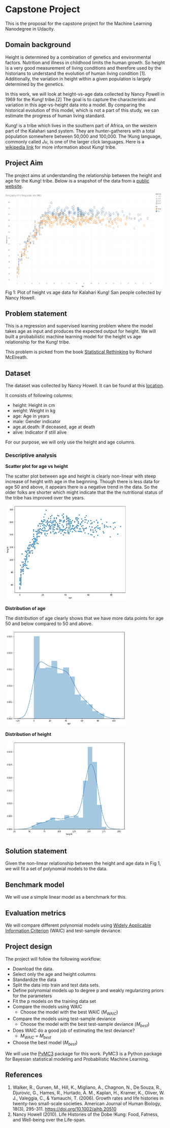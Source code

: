 # Capstone Project

This is the proposal for the capstone project for the Machine Learning Nanodegree in Udacity.

## Domain background

Height is determined by a combination of genetics and environmental factors. Nutrition and illness in childhood limits the human growth. So height is a very good measurement of living conditions and therefore used by the historians to understand the evolution of human living condition [1]. Additionally, the variation in height within a given population is largely determined by the genetics. 

In this work, we will look at height-vs-age data collected by Nancy Powell in 1969 for the Kung! tribe.[2] The goal is to capture the characteristic and variation in  this age-vs-height data into a model. By comparing the historical evolution of this model, which is not a part of this study, we can estimate the progress of human living standard.

Kung! is a tribe which lives in the southern part of Africa, on the western part of the Kalahari sand system. They are hunter-gatherers with a total population somewhere between 50,000 and 100,000.  The !Kung language, commonly called $Ju$, is one of the larger click languages. Here is a [wikipedia link](https://en.wikipedia.org/wiki/%C7%83Kung_people) for more information about Kung! tribe.

## Project Aim

The project aims at understanding the relationship between the height and age for the Kung! tribe.
Below is a snapshot of the data from a [public website](https://public.tableau.com/views/kung-san/Attributes?%3Aembed=y&%3AshowVizHome=no&%3Adisplay_count=y&%3Adisplay_static_image=y&%3AbootstrapWhenNotified=true).

<img src="HeightvsAge.png" alt="drawing" height="300"/>
Fig 1: Plot of height vs age data for Kalahari Kung! San people collected by Nancy Howell.

## Problem statement 

This is a regression and supervised learning problem where the model takes age as input and produces the expected output for height.
We will built a probabilistic machine learning model for the height vs age relationship for the Kung! tribe. 

This problem is picked from the book [Statistical Rethinking](https://xcelab.net/rm/statistical-rethinking/) by Richard McElreath.

## Dataset

The dataset was collected by Nancy Howell. It can be found at this [location](https://rdrr.io/github/rmcelreath/rethinking/man/Howell1.html). 

It consists of following columns:

* height: Height in cm
* weight: Weight in kg
* age: Age in years
* male: Gender indicator
* age.at.death: If deceased, age at death
* alive: Indicator if still alive

For our purpose, we will only use the height and age columns.

### **Descriptive analysis**

**Scatter plot for age vs height**

The scatter plot between age and height is clearly non-linear with steep increase of height with age in the beginning. Though there is less data for age 50 and above, it appears there is a negative trend in the data. So the older folks are shorter which might indicate that the the nutritional status of the tribe has improved over the years.

<img src="h_vs_age.png" alt="drawing" height="300"/>

**Distribution of age**

The distribution of age clearly shows that we have more data points for age 50 and below compared to 50 and above.

<img src="age_dist.png" alt="drawing" height="300"/>

**Distribution of height**

<img src="height_dist.png" alt="drawing" height="300"/>


## Solution statement 

Given the non-linear relationship between the height and age data in Fig 1, we will fit a set of polynomial models to the data.

## Benchmark model 

We will use a simple linear model as a benchmark for this.

## Evaluation metrics 

We will compare different polynomial models using [Widely Applicable Information Criterion](https://en.wikipedia.org/wiki/Watanabe%E2%80%93Akaike_information_criterion) (WAIC) and test-sample deviance.

## Project design

The project will follow the following workflow:

* Download the data.
* Select only the age and height columns
* Standardize the data
* Split the data into train and test data sets.
* Define polynomial models up to degree p and weakly regularizing priors for the parameters
* Fit the p models on the training data set 
* Compare the models using WAIC
  * Choose the model with the best WAIC ($M_{WAIC}$)
* Compare the models using test-sample deviance
  * Choose the model with the best test-sample deviance $(M_{best})$
* Does WAIC do a good job of estimating the test deviance?
  * $M_{WAIC}$ = $M_{best}$
* Choose the best model ($M_{best}$)

We will use the [PyMC3](https://docs.pymc.io/) package for this work. PyMC3 is a Python package for Bayesian statistical modeling and Probabilistic Machine Learning.

## References

1. Walker, R., Gurven, M., Hill, K., Migliano, A., Chagnon, N., De Souza, R., Djurovic, G., Hames, R., Hurtado, A. M., Kaplan, H., Kramer, K., Oliver, W. J., Valeggia, C., & Yamauchi, T. (2006). Growth rates and life histories in twenty-two small-scale societies. American Journal of Human Biology, 18(3), 295-311. https://doi.org/10.1002/ajhb.20510
2. Nancy Howell (2010). Life Histories of the Dobe !Kung: Food, Fatness, and Well-being over the Life-span. 